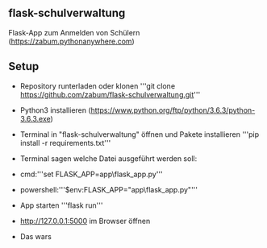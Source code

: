 ## flask-schulverwaltung

Flask-App zum Anmelden von Schülern 
(https://zabum.pythonanywhere.com)

## Setup

- Repository runterladen oder klonen '''git clone https://github.com/zabum/flask-schulverwaltung.git'''
- Python3 installieren (https://www.python.org/ftp/python/3.6.3/python-3.6.3.exe)
- Terminal in "flask-schulverwaltung" öffnen und Pakete installieren '''pip install -r requirements.txt'''

- Terminal sagen welche Datei ausgeführt werden soll:
- cmd:'''set FLASK_APP=app\flask_app.py'''
- powershell:'''$env:FLASK_APP="app\flask_app.py"'''

- App starten '''flask run'''
- http://127.0.0.1:5000  im Browser öffnen
- Das wars